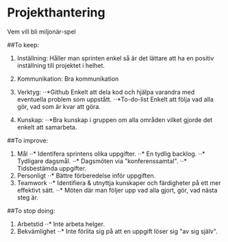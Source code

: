 # Projekthantering
Vem vill bli miljonär-spel

<!-- 
**********************
Retrospektive meeting. 
**********************
-->

##To keep:
1. Inställning:
    Håller man sprinten enkel så är det lättare att ha en positiv inställning till projektet i helhet.

2. Kommunikation:
    Bra kommunikation 
3. Verktyg:
⋅⋅*Github
    Enkelt att dela kod och hjälpa varandra med eventuella problem som uppstått.
⋅⋅*To-do-list
    Enkelt att följa vad alla gör, vad som är kvar att göra.
4. Kunskap:
⋅⋅*Bra kunskap i gruppen om alla områden vilket gjorde det enkelt att samarbeta.


##To improve: 
1. Mål
⋅⋅* Identifera sprintens olika uppgifter.
⋅⋅* En tydlig backlog.
⋅⋅* Tydligare dagsmål.
⋅⋅* Dagsmöten via "konferenssamtal".
⋅⋅* Tidsbestämda uppgifter.
2. Personligt
⋅⋅* Bättre förberedelse inför uppgiften.
3. Teamwork
⋅⋅* Identifiera & utnyttja kunskaper och färdigheter på ett mer effektivt sätt.
⋅⋅* Möten där man följer upp vad alla gjort, gör, vad nästa steg är.

##To stop doing:
1. Arbetstid
⋅⋅* Inte arbeta helger.
2. Bekvämlighet
⋅⋅* Inte förlita sig på att en uppgift löser sig "av sig själv".


<!-- 
**********************
CHANGELOG
**********************
 -->

 